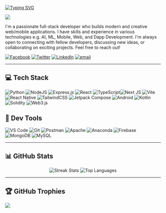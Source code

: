 <a href="https://git.io/typing-svg"><img src="https://readme-typing-svg.demolab.com?font=Fira+Code&weight=700&size=40&pause=1000&color=0e75b6&vCenter=true&width=1000&lines=Hi+there+%F0%9F%91%8B%2C+I'm+Dennis!;Welcome+to+my+GitHub+%F0%9F%98%8A.;" alt="Typing SVG" /></a>

![](https://komarev.com/ghpvc/?username=dkmaigua&label=Profile%20views&color=0e75b6&style=flat)

I'm a passionate full-stack developer who builds modern and creative web/mobile applications. I have skills and experience in various technologies e.g. AI, ML, Mobile, Web, and Dapp Development. I'm always open to connecting with fellow developers, discussing new ideas, or collaborating on exciting projects. Feel free to reach out!

[![Facebook](https://img.shields.io/badge/Facebook-%231877F2.svg?logo=Facebook&logoColor=white)](https://facebook.com/dkmaigua) [![Twitter](https://img.shields.io/badge/X-black.svg?logo=X&logoColor=white)](https://x.com/dkmaigua) [![LinkedIn](https://img.shields.io/badge/LinkedIn-%230077B5.svg?logo=linkedin&logoColor=white)](https://linkedin.com/in/maigua) [![email](https://img.shields.io/badge/Email-D14836?logo=gmail&logoColor=white)](mailto:dennismaigua08@gmail.com)

---

## 💻 Tech Stack
![Python](https://img.shields.io/badge/python-3670A0?style=for-the-badge&logo=python&logoColor=ffdd54) ![NodeJS](https://img.shields.io/badge/node.js-6DA55F?style=for-the-badge&logo=node.js&logoColor=white) ![Express.js](https://img.shields.io/badge/express.js-%23404d59.svg?style=for-the-badge&logo=express&logoColor=%2361DAFB) ![React](https://img.shields.io/badge/react-%2320232a.svg?style=for-the-badge&logo=react&logoColor=%2361DAFB) ![TypeScript](https://img.shields.io/badge/typescript-%23007ACC.svg?style=for-the-badge&logo=typescript&logoColor=white)![Next JS](https://img.shields.io/badge/Next-black?style=for-the-badge&logo=next.js&logoColor=white) ![Vite](https://img.shields.io/badge/vite-%23646CFF.svg?style=for-the-badge&logo=vite&logoColor=white)![React Native](https://img.shields.io/badge/react_native-%2320232a.svg?style=for-the-badge&logo=react&logoColor=%2361DAFB) ![TailwindCSS](https://img.shields.io/badge/tailwindcss-%2338B2AC.svg?style=for-the-badge&logo=tailwind-css&logoColor=white) ![Jetpack Compose](https://img.shields.io/badge/Jetpack%20Compose-4285F4?style=for-the-badge&logo=jetpackcompose&logoColor=white) ![Android](https://img.shields.io/badge/Android-3DDC84?style=for-the-badge&logo=android&logoColor=white) ![Kotlin](https://img.shields.io/badge/kotlin-%237F52FF.svg?style=for-the-badge&logo=kotlin&logoColor=white) ![Solidity](https://img.shields.io/badge/Solidity-%23363636.svg?style=for-the-badge&logo=solidity&logoColor=white) ![Web3.js](https://img.shields.io/badge/web3.js-F16822?style=for-the-badge&logo=web3.js&logoColor=white)


## 🔧 Dev Tools
![VS Code](https://img.shields.io/badge/VS%20Code-007ACC?style=for-the-badge&logo=visualstudiocode&logoColor=white) ![Git](https://img.shields.io/badge/git-%23F05033.svg?style=for-the-badge&logo=git&logoColor=white) ![Postman](https://img.shields.io/badge/Postman-FF6C37?style=for-the-badge&logo=postman&logoColor=white) ![Apache](https://img.shields.io/badge/Apache-D22128?style=for-the-badge&logo=apache&logoColor=white) ![Anaconda](https://img.shields.io/badge/Anaconda-%2344A833.svg?style=for-the-badge&logo=anaconda&logoColor=white) ![Firebase](https://img.shields.io/badge/firebase-a08021?style=for-the-badge&logo=firebase&logoColor=ffcd34) ![MongoDB](https://img.shields.io/badge/MongoDB-%234ea94b.svg?style=for-the-badge&logo=mongodb&logoColor=white) ![MySQL](https://img.shields.io/badge/mysql-4479A1.svg?style=for-the-badge&logo=mysql&logoColor=white)

---

## 📊 GitHub Stats
<div align="center">
  <img src="https://nirzak-streak-stats.vercel.app/?user=dkmaigua&theme=radical&hide_border=true" alt="Streak Stats"/>
  <img src="https://github-readme-stats.vercel.app/api/top-langs/?username=dkmaigua&theme=radical&hide_border=true&include_all_commits=true&count_private=true&layout=compact&langs_count=8" alt="Top Languages"/>
</div>

---

## 🏆 GitHub Trophies

![](https://github-profile-trophy.vercel.app/?username=dkmaigua&theme=radical&no-frame=true&no-bg=false&margin-w=4)

<!-- Proudly created with GPRM ( https://gprm.itsvg.in ) -->
